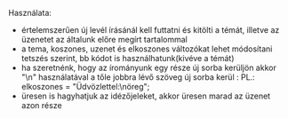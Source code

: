 Használata:
- értelemszerűen új levél írásánál kell futtatni és kitölti a témát, illetve az üzenetet az általunk előre megírt tartalommal
- a tema, koszones, uzenet és elkoszones változókat lehet módosítani tetszés szerint, bb kódot is használhatunk(kivéve a témát)
- ha szeretnénk, hogy az írományunk egy része új sorba kerüljön akkor "\n" használatával a tőle jobbra lévő szöveg új sorba kerül : PL.: elkoszones = "Üdvözlettel:\nöreg";
- üresen is hagyhatjuk az idézőjeleket, akkor üresen marad az üzenet azon része
